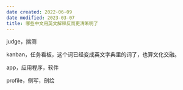 ```yaml
---
date created: 2022-06-09
date modified: 2023-03-07
title: 哪些中文用英文解释反而更清晰明了
---
```


judge，揣测

kanban，任务看板，这个词已经变成英文字典里的词了，也算文化交融。

app，应用程序，软件

profile，侧写，剖绘
